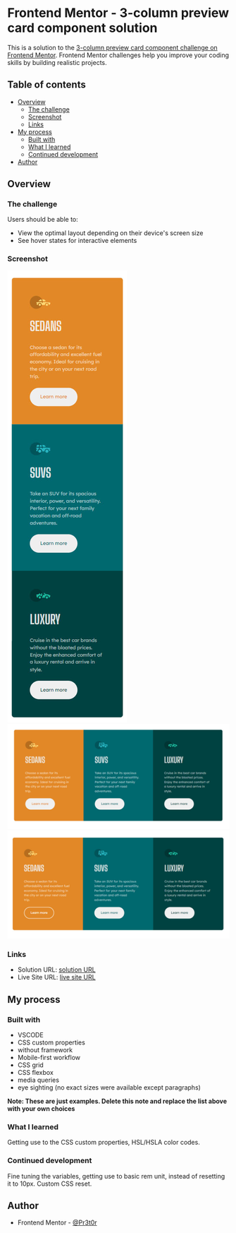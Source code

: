 # Frontend Mentor - 3-column preview card component solution

This is a solution to the [3-column preview card component challenge on Frontend Mentor](https://www.frontendmentor.io/challenges/3column-preview-card-component-pH92eAR2-). Frontend Mentor challenges help you improve your coding skills by building realistic projects. 

## Table of contents

- [Overview](#overview)
  - [The challenge](#the-challenge)
  - [Screenshot](#screenshot)
  - [Links](#links)
- [My process](#my-process)
  - [Built with](#built-with)
  - [What I learned](#what-i-learned)
  - [Continued development](#continued-development)
- [Author](#author)

## Overview

### The challenge

Users should be able to:

- View the optimal layout depending on their device's screen size
- See hover states for interactive elements

### Screenshot

![Mobile](./screenshots/mobile.jpg)
![Desktop](./screenshots/desktop.jpg)
![Desktop hover](./screenshots/desktop-hover.jpg)

### Links

- Solution URL: [solution URL](https://www.frontendmentor.io/solutions/css-grid-flexbox-custom-properties-UVfTJPGAXm)
- Live Site URL: [live site URL](https://pr3t0r.github.io/3-column-preview-card-component-main/)

## My process

### Built with

- VSCODE
- CSS custom properties
- without framework
- Mobile-first workflow
- CSS grid
- CSS flexbox
- media queries
- eye sighting (no exact sizes were available except paragraphs)

**Note: These are just examples. Delete this note and replace the list above with your own choices**

### What I learned

Getting use to the CSS custom properties, HSL/HSLA color codes.

### Continued development

Fine tuning the variables, getting use to basic rem unit, instead of resetting it to 10px.
Custom CSS reset.

## Author

- Frontend Mentor - [@Pr3t0r](https://www.frontendmentor.io/profile/Pr3t0r)